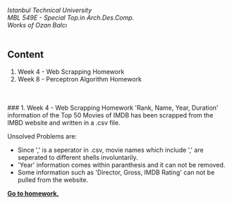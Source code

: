 *Istanbul Technical University  
MBL 549E - Special Top.in Arch.Des.Comp.  
Works of Ozan Balcı* 
<br/><br/>

## Content  
1. Week 4 - Web Scrapping Homework
2. Week 8 - Perceptron Algorithm Homework 
<br/>

<br/> 
### 1. Week 4 - Web Scrapping Homework
'Rank, Name, Year, Duration' information of the Top 50 Movies of IMDB has been scrapped from the IMBD website and written in a .csv file.

Unsolved Problems are:  
- Since ',' is a seperator in .csv, movie names which include ',' are seperated to different shells involuntarily.
- 'Year' information comes within paranthesis and it can not be removed.
- Some information such as 'Director, Gross, IMDB Rating' can not be pulled from the website.

**[Go to homework.](https://github.com/balciozan/MBL_OzanBalci/tree/master/imdb_top_50)**
